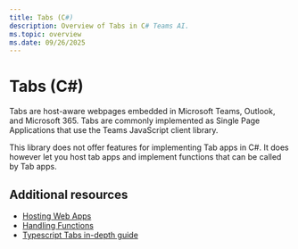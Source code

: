 ```yaml
---
title: Tabs (C#)
description: Overview of Tabs in C# Teams AI.
ms.topic: overview
ms.date: 09/26/2025
---
```


# Tabs (C#)

Tabs are host-aware webpages embedded in Microsoft Teams, Outlook, and Microsoft 365. Tabs are commonly implemented as Single Page Applications that use the Teams JavaScript client library.

This library does not offer features for implementing Tab apps in C#. It does however let you host tab apps and implement functions that can be called by Tab apps.

## Additional resources
- [Hosting Web Apps](../../essentials/hosting-web-apps.md)
- [Handling Functions](../../essentials/handling-functions.md)
- [Typescript Tabs in-depth guide](../../../typescript/in-depth-guides/tabs)

